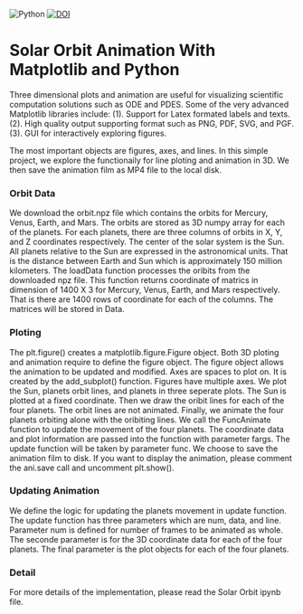 ![Python](https://img.shields.io/pypi/pyversions/3) [![DOI](https://zenodo.org/badge/286806261.svg)](https://zenodo.org/badge/latestdoi/286806261)
# Solar Orbit Animation With Matplotlib and Python
Three dimensional plots and animation are useful for visualizing scientific computation solutions such as ODE and PDES. Some of the very advanced Matplotlib libraries include: (1). Support for Latex formated labels and texts. (2). High quality output supporting format such as PNG, PDF, SVG, and PGF. (3). GUI for interactively exploring figures.

The most important objects are figures, axes, and lines. In this simple project, we explore the functionaily for line ploting and animation in 3D. We then save the animation film as MP4 file to the local disk.
### Orbit Data
We download the orbit.npz file which contains the orbits for Mercury, Venus, Earth, and Mars. The orbits are stored as 3D numpy array for each of the planets. For each planets, there are three columns of orbits in X, Y, and Z coordinates respectively. The center of the solar system is the Sun. All planets relative to the Sun are expressed in the astronomical units. That is the distance between Earth and Sun which is approximately 150 million kilometers.
The loadData function processes the oribits from the downloaded npz file. This function returns coordinate of matrics in dimension of 1400 X 3 for Mercury, Venus, Earth, and Mars respectively. That is there are 1400 rows of coordinate for each of the columns. The matrices will be stored in Data.
### Ploting
The plt.figure() creates a matplotlib.figure.Figure object. Both 3D ploting and animation require to define the figure object. The figure object allows the animation to be updated and modified.
Axes are spaces to plot on. It is created by the add_subplot() function. Figures have multiple axes.
We plot the Sun, planets orbit lines, and planets in three seperate plots. The Sun is plotted at a fixed coordinate. Then we draw the oribit lines for each of the four planets. The orbit lines are not animated. Finally, we animate the four planets orbiting alone with the oribiting lines.
We call the FuncAnimate function to update the movement of the four planets. The coordinate data and plot information are passed into the function with parameter fargs. The update function will be taken by parameter func. We choose to save the animation film to disk. If you want to display the animation, please comment the ani.save call and uncomment plt.show().
### Updating Animation
We define the logic for updating the planets movement in update function. The update function has three parameters which are num, data, and line. Parameter num is defined for number of frames to be animated as whole. The seconde parameter is for the 3D coordinate data for each of the four planets. The final parameter is the plot objects for each of the four planets.
### Detail
For more details of the implementation, please read the Solar Orbit ipynb file.
